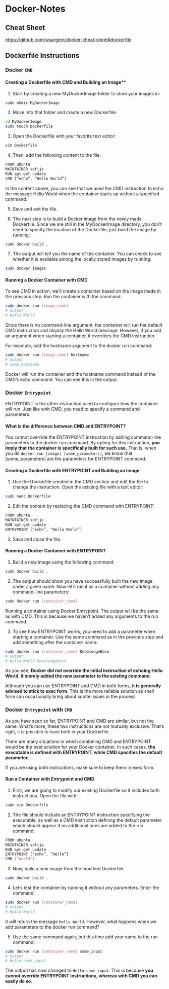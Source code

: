 # Docker-Notes

## Cheat Sheet

https://github.com/wsargent/docker-cheat-sheet#dockerfile

## Dockerfile Instructions

### Docker `CMD`

#### Creating a Dockerfile with CMD and Building an Image**

1. Start by creating a new MyDockerImage folder to store your images in:

```bash
sudo mkdir MyDockerImage
```

2. Move into that folder and create a new Dockerfile:

```bash
cd MyDockerImage
sudo touch Dockerfile
```

3. Open the Dockerfile with your favorite text editor:

```bash
vim Dockerfile
```

4. Then, add the following content to the file:

```bash
FROM ubuntu
MAINTAINER sofija
RUN apt-get update
CMD [“echo”, “Hello World”]
```

In the content above, you can see that we used the CMD instruction to echo the message Hello World when the container starts up without a specified command.

5. Save and exit the file.

6. The next step is to build a Docker image from the newly made Dockerfile. Since we are still in the MyDockerImage directory, you don’t need to specify the location of the Dockerfile, just build the image by running:

```bash
sudo docker build .
```

7. The output will tell you the name of the container. You can check to see whether it is available among the locally stored images by running:

```bash
sudo docker images
```

#### Running a Docker Container with CMD

To see CMD in action, we’ll create a container based on the image made in the previous step.
Run the container with the command:

```bash
sudo docker run [image_name]
# output
# Hello World
```

Since there is no command-line argument, the container will run the default CMD instruction and display the Hello World message. However, if you add an argument when starting a container, it overrides the CMD instruction.

For example, add the hostname argument to the docker run command:

```bash
sudo docker run [image_name] hostname
# output
# some_hostname
```

Docker will run the container and the hostname command instead of the CMD’s echo command. You can see this in the output.

### Docker `Entrypoint`

ENTRYPOINT is the other instruction used to configure how the container will run. Just like with CMD, you need to specify a command and parameters.

#### What is the difference between CMD and ENTRYPOINT?

You cannot override the ENTRYPOINT instruction by adding command-line parameters to the docker run command. By opting for this instruction, **you imply that the container is specifically built for such use.** That is, when you do `docker run [image] [some_parameters]`, we know that [some_parameters] are the parameters for ENTRYPOINT command.

#### Creating a Dockerfile with ENTRYPOINT and Building an Image

1. Use the Dockerfile created in the CMD section and edit the file to change the instruction. Open the existing file with a text editor:

```bash
sudo nano Dockerfile
```

2. Edit the content by replacing the CMD command with ENTRYPOINT:

```bash
FROM ubuntu
MAINTAINER sofija
RUN apt-get update
ENTRYPOINT [“echo”, “Hello World”]
```

3. Save and close the file.

#### Running a Docker Container with ENTRYPOINT

1. Build a new image using the following command:

```bash
sudo docker build .
```

2. The output should show you have successfully built the new image under a given name. Now let’s run it as a container without adding any command-line parameters:

```bash
sudo docker run [container_name]
```

Running a container using Docker Entrypoint.
The output will be the same as with CMD. This is because we haven’t added any arguments to the run command.

3. To see how ENTRYPOINT works, you need to add a parameter when starting a container. Use the same command as in the previous step and add something after the container name:

```bash
sudo docker run [container_name] KnowledgeBase
# output
# Hello World KnowledgeBase
```

As you see, **Docker did not override the initial instruction of echoing Hello World. It merely added the new parameter to the existing command**.

Although you can use ENTRYPOINT and CMD in both forms, **it is generally advised to stick to exec form**. This is the more reliable solution as shell form can occasionally bring about subtle issues in the process

### Docker `Entrypoint` with `CMD`

As you have seen so far, ENTRYPOINT and CMD are similar, but not the same. What’s more, these two instructions are not mutually exclusive. That’s right, it is possible to have both in your Dockerfile.

There are many situations in which combining CMD and ENTRYPOINT would be the best solution for your Docker container. In such cases, **the executable is defined with ENTRYPOINT, while CMD specifies the default parameter**.

If you are using both instructions, make sure to keep them in exec form.

#### Run a Container with Entrypoint and CMD

1. First, we are going to modify our existing Dockerfile so it includes both instructions. Open the file with:

```bash
sudo vim Dockerfile
```

2. The file should include an ENTRYPOINT instruction specifying the executable, as well as a CMD instruction defining the default parameter which should appear if no additional ones are added to the run command:

```bash
FROM ubuntu
MAINTAINER sofija
RUN apt-get update
ENTRYPOINT [“echo”, “Hello”]
CMD [“World”]
```

3. Now, build a new image from the modified Dockerfile:

```bash
sudo docker build . 
```

4. Let’s test the container by running it without any parameters. Enter the command:

```bash
sudo docker run [container_name]
# output
# Hello World
```

It will return the message `Hello World`. However, what happens when we add parameters to the docker run command?

5. Use the same command again, but this time add your name to the run command:

```bash
sudo docker run [container_name] some_input
# output
# Hello some_input
```

The output has now changed to `Hello some_input`. This is because **you cannot override ENTRYPOINT instructions, whereas with CMD you can easily do so**.
